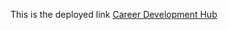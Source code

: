 This is the deployed link [Career Development Hub](https://career-development-hub.glitch.me/welcome.html)

